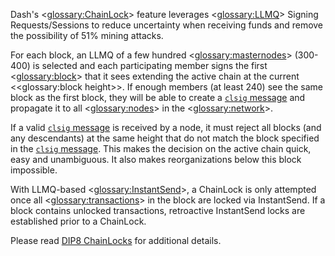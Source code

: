 Dash's <<glossary:ChainLock>> feature leverages <<glossary:LLMQ>> Signing Requests/Sessions to reduce uncertainty when receiving funds and remove the possibility of 51% mining attacks.

For each block, an LLMQ of a few hundred <<glossary:masternodes>> (300-400) is selected and each participating member signs the first <<glossary:block>> that it sees extending the active chain at the current <<glossary:block height>>. If enough members (at least 240) see the same block as the first block, they will be able to create a [`clsig` message](core-ref-p2p-network-instantsend-messages#section-clsig) and propagate it to all <<glossary:nodes>> in the <<glossary:network>>.

If a valid [`clsig` message](core-ref-p2p-network-instantsend-messages#section-clsig) is received by a node, it must reject all blocks (and any descendants) at the same height that do not match the block specified in the [`clsig` message](core-ref-p2p-network-instantsend-messages#section-clsig). This makes the decision on the active chain quick, easy and unambiguous. It also makes reorganizations below this block impossible.

With LLMQ-based <<glossary:InstantSend>>, a ChainLock is only attempted once all <<glossary:transactions>> in the block are locked via InstantSend. If a block contains unlocked transactions, retroactive InstantSend locks are established prior to a ChainLock.

Please read [DIP8 ChainLocks](https://github.com/dashpay/dips/blob/master/dip-0008.md) for additional details.